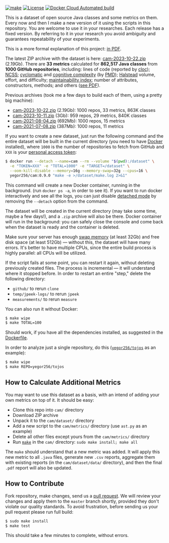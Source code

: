 [![make](https://github.com/yegor256/cam/actions/workflows/make.yml/badge.svg?branch=master)](https://github.com/yegor256/cam/actions/workflows/make.yml)
[![License](https://img.shields.io/badge/license-MIT-green.svg)](https://github.com/yegor256/ctors-vs-size/blob/master/LICENSE.txt)
[![Docker Cloud Automated build](https://img.shields.io/docker/cloud/automated/yegor256/cam)](https://hub.docker.com/r/yegor256/cam)

This is a dataset of open source Java classes and some metrics on them.
Every now and then I make a new version of it using the scripts
in this repository. You are welcome to use it in your researches.
Each release has a fixed version. By referring to it in your research
you avoid ambiguity and guarantees repeatability of your experiments.

This is a more formal explanation of this project: 
[in PDF](https://github.com/yegor256/cam/blob/gh-pages/paper.pdf).

The latest ZIP archive with the dataset is here:
[cam-2023-10-22.zip](http://cam.yegor256.com/cam-2023-10-22.zip) 
(2.19Gb).
There are **33 metrics** calculated for **862,517 Java classes** from **1000 GitHub repositories**, including:
lines of code (reported by [cloc](https://github.com/AlDanial/cloc));
[NCSS](https://stackoverflow.com/questions/5486983/what-does-ncss-stand-for);
[cyclomatic](https://en.wikipedia.org/wiki/Cyclomatic_complexity) and 
[cognitive complexity](https://en.wikipedia.org/wiki/Cognitive_complexity) (by [PMD](https://pmd.github.io/));
[Halstead](https://en.wikipedia.org/wiki/Halstead_complexity_measures) volume, effort, and difficulty;
[maintainability index](https://ieeexplore.ieee.org/abstract/document/303623);
number of attributes, constructors, methods; 
and others ([see PDF](http://cam.yegor256.com/cam-2023-10-22.pdf)).

Previous archives (took me a few days to build each of them, using a pretty big machine):

* [cam-2023-10-22.zip](http://cam.yegor256.com/cam-2023-10-22.zip) 
  (2.19Gb): 1000 repos, 33 metrics, 863K classes
* [cam-2023-10-11.zip](http://cam.yegor256.com/cam-2023-10-11.zip) 
  (3Gb): 959 repos, 29 metrics, 840K classes
* [cam-2021-08-04.zip](https://github.com/yegor256/cam/releases/download/0.2.0/cam-2021-08-04.zip) 
  (692Mb): 1000 repos, 15 metrics
* [cam-2021-07-08.zip](https://github.com/yegor256/cam/releases/download/0.1.1/cam-2021-07-08.zip) 
  (387Mb): 1000 repos, 11 metrics

If you want to create a new dataset,
just run the following command and the entire dataset will be built in the current directory
(you need to have [Docker](https://docs.docker.com/get-docker/) installed),
where `1000` is the number of repositories to fetch from GitHub
and `XXX` is
your [personal access token](https://docs.github.com/en/github/authenticating-to-github/keeping-your-account-and-data-secure/creating-a-personal-access-token):

```bash
$ docker run --detach --name=cam --rm --volume "$(pwd):/dataset" \
  -e "TOKEN=XXX" -e "TOTAL=1000" -e "TARGET=/dataset" \
  --oom-kill-disable --memory=16g --memory-swap=32g --cpus=16 \
  yegor256/cam:0.9.0 "make -e >/dataset/make.log 2>&1"
```

This command will create a new Docker container, running in the background.
(run `docker ps -a`, in order to see it).
If you want to run docker interactively and see all the logs, you can just
disable [detached mode](https://docs.docker.com/language/golang/run-containers/#run-in-detached-mode)
by removing the `--detach` option from the command.

The dataset will be created in the current directory (may take some time,
maybe a few days!), and a `.zip` archive will also be there. Docker container
will run in the background: you can safely close the console and come back when the
dataset is ready and the container is deleted.

Make sure your server has enough 
[swap memory](https://askubuntu.com/questions/178712/how-to-increase-swap-space) 
(at least 32Gb) and free disk space (at least 512Gb)
— without this, the dataset will have many errors.
It's better to have multiple CPUs, since the entire build process is highly parallel: 
all CPUs will be utilized.

If the script fails at some point, you can restart it again, without deleting previously
created files. The process is incremental — it will understand where it stopped before.
In order to restart an entire "step," delete the following directory:

  * `github/` to rerun `clone`
  * `temp/jpeek-logs/` to rerun `jpeek`
  * `measurements/` to rerun `measure`

You can also run it without Docker:

```bash
$ make wipe
$ make TOTAL=100
```

Should work, if you have all the dependencies installed, as suggested in the
[Dockerfile](https://github.com/yegor256/cam/blob/master/Dockerfile).

In order to analyze just a single repository, do this 
([`yegor256/tojos`](https://github.com/yegor256/tojos) as an example):

```bash
$ make wipe
$ make REPO=yegor256/tojos
```

## How to Calculate Additional Metrics

You may want to use this dataset as a basis, with an intend of adding your own
metrics on top of it. It should be easy:

  * Clone this repo into `cam/` directory
  * Download ZIP archive
  * Unpack it to the `cam/dataset/` directory
  * Add a new script to the `cam/metrics/` directory (use `ast.py` as an example)
  * Delete all other files except yours from the `cam/metrics/` directory
  * Run [`make`](https://www.gnu.org/software/make/) in the `cam/` directory: `sudo make install; make all`

The `make` should understand that a new metric was added. It will apply this new metric
to all `.java` files, generate new `.csv` reports, aggregate them with existing
reports (in the `cam/dataset/data/` directory), 
and then the final `.pdf` report will also be updated.

## How to Contribute

Fork repository, make changes, send us a [pull request](https://www.yegor256.com/2014/04/15/github-guidelines.html).
We will review your changes and apply them to the `master` branch shortly,
provided they don't violate our quality standards. To avoid frustration,
before sending us your pull request please run full build:

```bash
$ sudo make install
$ make test
```

This should take a few minutes to complete, without errors.
